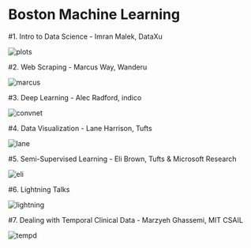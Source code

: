 **Boston Machine Learning**
===================

#1. Intro to Data Science - Imran Malek, DataXu

![plots](http://i.imgur.com/0wJnjgZ.png)

#2. Web Scraping - Marcus Way, Wanderu

![marcus](http://i.imgur.com/TiOGQv6.png)

#3. Deep Learning - Alec Radford, indico

![convnet](http://i.imgur.com/L3lOfoH.png)

#4. Data Visualization - Lane Harrison, Tufts

![lane](http://i.imgur.com/mk1eQ24.jpg)

#5. Semi-Supervised Learning - Eli Brown, Tufts & Microsoft Research

![eli](http://i.imgur.com/kJzIJdi.png)

#6. Lightning Talks

![lightning](http://i.imgur.com/AWUeSdN.png)

#7. Dealing with Temporal Clinical Data - Marzyeh Ghassemi, MIT CSAIL

![tempd](http://i.imgur.com/bTLzIfm.png)
